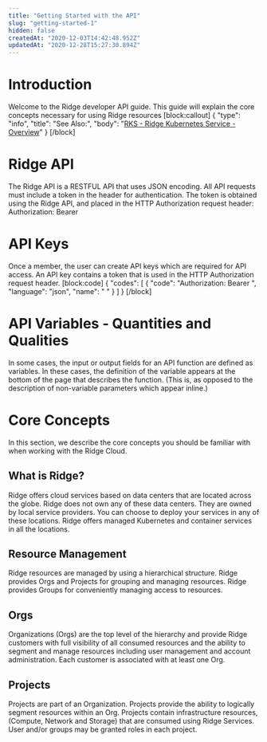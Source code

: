 ```yaml
---
title: "Getting Started with the API"
slug: "getting-started-1"
hidden: false
createdAt: "2020-12-03T14:42:48.952Z"
updatedAt: "2020-12-28T15:27:30.894Z"
---
```

# Introduction
Welcome to the Ridge developer API guide.  This guide will explain the core concepts necessary for using Ridge resources
[block:callout]
{
  "type": "info",
  "title": "See Also:",
  "body": "[RKS - Ridge Kubernetes Service - Overview](ref:rks-overview)"
}
[/block]
# Ridge API
The Ridge API is a RESTFUL API that uses JSON encoding. All API requests must include a token in the header for authentication. The token is obtained using the Ridge API, and placed in the HTTP Authorization request header:
Authorization: Bearer <Token>

# API Keys
Once a member, the user can create API keys which are required for API access. An API key contains a token that is used in the HTTP Authorization request header.
[block:code]
{
  "codes": [
    {
      "code": "Authorization: Bearer <Token>",
      "language": "json",
      "name": " "
    }
  ]
}
[/block]
# API Variables - Quantities and Qualities
In some cases, the input or output fields for an API function are defined as variables. In these cases, the definition of the variable appears at the bottom of the page that describes the function. (This is, as opposed to the description of non-variable parameters which appear inline.)

# Core Concepts
In this section, we describe the core concepts you should be familiar with when working with the Ridge Cloud.

## What is Ridge?
Ridge offers cloud services based on data centers that are located across the globe. Ridge does not own any of these data centers. They are owned by local service providers. You can choose to deploy your services in any of these locations. Ridge offers managed Kubernetes and container services in all the locations.

## Resource Management
Ridge resources are managed by using a hierarchical structure.  Ridge provides Orgs and Projects for grouping and managing resources. Ridge provides Groups for conveniently managing access to resources. 

## Orgs
Organizations (Orgs) are the top level of the hierarchy and provide Ridge customers with full visibility of all consumed resources and the ability to segment and manage resources including user management and account administration.  Each customer is associated with at least one Org.  

## Projects
Projects are part of an Organization.  Projects provide the ability to logically segment resources within an Org.  Projects contain infrastructure resources, (Compute, Network and Storage) that are consumed using Ridge Services.  User and/or groups may be granted roles in each project.